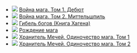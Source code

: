 * ![](/books/sf_epic/Ник%20Перумов/Война%20мага.%20Том%201.%20Дебют.jpg) [Война мага. Том 1. Дебют](/books/sf_epic/Ник%20Перумов/Война%20мага.%20Том%201.%20Дебют)
* ![](/books/sf_epic/Ник%20Перумов/Война%20мага.%20Том%202.%20Миттельшпиль.jpg) [Война мага. Том 2. Миттельшпиль](/books/sf_epic/Ник%20Перумов/Война%20мага.%20Том%202.%20Миттельшпиль)
* ![](/books/sf_epic/Ник%20Перумов/Гибель%20богов%20(Книга%20Хагена).jpg) [Гибель богов (Книга Хагена)](/books/sf_epic/Ник%20Перумов/Гибель%20богов%20(Книга%20Хагена))
* ![](/books/sf_epic/Ник%20Перумов/Рождение%20мага.jpg) [Рождение мага](/books/sf_epic/Ник%20Перумов/Рождение%20мага)
* ![](/books/sf_epic/Ник%20Перумов/Хранитель%20Мечей.%20Одиночество%20мага.%20Том%201.jpg) [Хранитель Мечей. Одиночество мага. Том 1](/books/sf_epic/Ник%20Перумов/Хранитель%20Мечей.%20Одиночество%20мага.%20Том%201)
* ![](/books/sf_epic/Ник%20Перумов/Хранитель%20Мечей.%20Одиночество%20мага.%20Том%202.jpg) [Хранитель Мечей. Одиночество мага. Том 2](/books/sf_epic/Ник%20Перумов/Хранитель%20Мечей.%20Одиночество%20мага.%20Том%202)